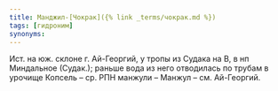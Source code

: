 ```yaml
---
title: Манджил-[Чокрак]({% link _terms/чокрак.md %})
tags: [гидроним]
synonyms:
---
```


Ист. на юж. склоне г. Ай-Георгий, у тропы из Судака на В, в нп Миндальное
(Судак.); раньше вода из него отводилась по трубам в урочище Копсель – ср. РПН
манжули – Манжул – см. Ай-Георгий.
